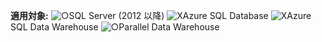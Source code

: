<Token>**適用対象:** ![○](media/yes.png)SQL Server (2012 以降) ![X](media/no.png)Azure SQL Database ![X](media/no.png)Azure SQL Data Warehouse ![○](media/yes.png)Parallel Data Warehouse </Token> 

